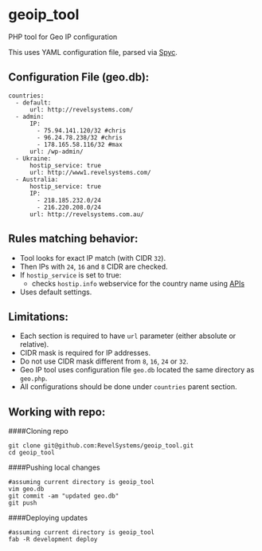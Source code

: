 geoip_tool
==========

PHP tool for Geo IP configuration

This uses YAML configuration file, parsed via [Spyc](https://github.com/mustangostang/spyc).

Configuration File (geo.db):
----------------------------

    countries:
      - default:
          url: http://revelsystems.com/
      - admin:
          IP:
            - 75.94.141.120/32 #chris
            - 96.24.78.238/32 #chris
            - 178.165.58.116/32 #max
          url: /wp-admin/
      - Ukraine:
          hostip_service: true
          url: http://www1.revelsystems.com/
      - Australia:
          hostip_service: true
          IP:
            - 218.185.232.0/24
            - 216.220.208.0/24
          url: http://revelsystems.com.au/

Rules matching behavior:
------------------------

- Tool looks for exact IP match (with CIDR `32`).
- Then IPs with `24`, `16` and `8` CIDR are checked.
- If `hostip_service` is set to true:
  - checks `hostip.info` webservice for the country name using [APIs](http://www.programmableweb.com/api/hostip.info)
- Uses default settings.

Limitations:
------------

- Each section is required to have `url` parameter (either absolute or relative).
- CIDR mask is required for IP addresses.
- Do not use CIDR mask different from `8`, `16`, `24` or `32`.
- Geo IP tool uses configuration file `geo.db` located the same directory as `geo.php`.
- All configurations should be done under `countries` parent section.
 
Working with repo:
------------------

####Cloning repo

    git clone git@github.com:RevelSystems/geoip_tool.git
    cd geoip_tool
    
####Pushing local changes

    #assuming current directory is geoip_tool
    vim geo.db
    git commit -am "updated geo.db"
    git push
    
####Deploying updates

    #assuming current directory is geoip_tool
    fab -R development deploy
